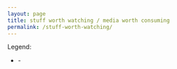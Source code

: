 ```yaml
---
layout: page
title: stuff worth watching / media worth consuming
permalink: /stuff-worth-watching/
---
```


Legend: 

* <date consumed> - <title>, <author> (<publication year>) <link>
  * commentry (optional)
  * update <date>: some update (optional)
  * tags: thing one, thing two, another thing
  
# really good stuff
  
* 2015-ish - The Beginning of Infinity, David Deutsch (2011) http://beginningofinfinity.com/
  * update 2018-06-12: best book ever written. incredibly consistent. breathtakingly profound. 
  * tags: philosophy, epistemology, AI, quantum physics, morality, general science, memes, society, 
    political philosophy, aesthetics, environmental philosophy
    
* 2017-late - The Fountainhead, Ayn Rand (1943) https://www.aynrand.org/novels/the-fountainhead
  * update 2018-06-12: deep book on the nature of integrity, relationships with others, the meaning and 
    purpose of one's actions (in the service of oneself and in the service of greater ideas / greatness).
    i've thought about this book quite a bit over the last 6 months, not only is there more to learn, but
    it's a source of great inspiration (esp with harder questions).
  * tags: integrity, society, purpose, importance of explanation, morality, immorality, socialism, secondhandedness
  
# good stuff

* 2018-06-12 - The $30,000 pocket dial, Louis Rossmann (2013) https://www.youtube.com/watch?v=MyZnKjFWrxo
  * it's important to go through these sorts of journeys. they butt up against reality, and
    you're forced to reconsider yourself and your ideas in search of improvement. 
    searching for improvement, and the desire to do so, is important.
  * tags: relatable experience, integrity, business, responsibility, early adulthood
  
* 2016-ish - How Does Trade Relate to Prosperity?, Marginal Revolution University (2016) https://www.youtube.com/watch?v=t9FSnvtcEbg&list=PL-uRhZ_p-BM6HPXRBdCIPgHri2eWhMv2t
  * 30min course on fundamentals of economics and how it relates to society
  * tags: economics, specialisation & trade, opportunity cost, comparative advantage, prosperity

# other stuff

* (empty)
